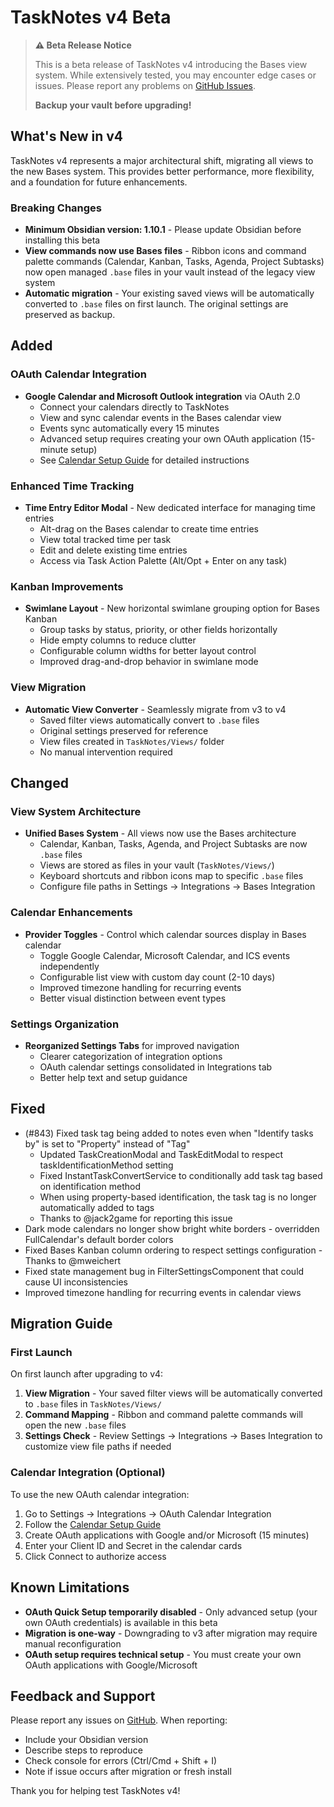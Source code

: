 # TaskNotes v4 Beta

> **⚠️ Beta Release Notice**
>
> This is a beta release of TaskNotes v4 introducing the Bases view system. While extensively tested, you may encounter edge cases or issues. Please report any problems on [GitHub Issues](https://github.com/callumalpass/tasknotes/issues).
>
> **Backup your vault before upgrading!**

## What's New in v4

TaskNotes v4 represents a major architectural shift, migrating all views to the new Bases system. This provides better performance, more flexibility, and a foundation for future enhancements.

### Breaking Changes

- **Minimum Obsidian version: 1.10.1** - Please update Obsidian before installing this beta
- **View commands now use Bases files** - Ribbon icons and command palette commands (Calendar, Kanban, Tasks, Agenda, Project Subtasks) now open managed `.base` files in your vault instead of the legacy view system
- **Automatic migration** - Your existing saved views will be automatically converted to `.base` files on first launch. The original settings are preserved as backup.

## Added

### OAuth Calendar Integration

- **Google Calendar and Microsoft Outlook integration** via OAuth 2.0
  - Connect your calendars directly to TaskNotes
  - View and sync calendar events in the Bases calendar view
  - Events sync automatically every 15 minutes
  - Advanced setup requires creating your own OAuth application (15-minute setup)
  - See [Calendar Setup Guide](https://callumalpass.github.io/tasknotes/calendar-setup) for detailed instructions

### Enhanced Time Tracking

- **Time Entry Editor Modal** - New dedicated interface for managing time entries
  - Alt-drag on the Bases calendar to create time entries
  - View total tracked time per task
  - Edit and delete existing time entries
  - Access via Task Action Palette (Alt/Opt + Enter on any task)

### Kanban Improvements

- **Swimlane Layout** - New horizontal swimlane grouping option for Bases Kanban
  - Group tasks by status, priority, or other fields horizontally
  - Hide empty columns to reduce clutter
  - Configurable column widths for better layout control
  - Improved drag-and-drop behavior in swimlane mode

### View Migration

- **Automatic View Converter** - Seamlessly migrate from v3 to v4
  - Saved filter views automatically convert to `.base` files
  - Original settings preserved for reference
  - View files created in `TaskNotes/Views/` folder
  - No manual intervention required

## Changed

### View System Architecture

- **Unified Bases System** - All views now use the Bases architecture
  - Calendar, Kanban, Tasks, Agenda, and Project Subtasks are now `.base` files
  - Views are stored as files in your vault (`TaskNotes/Views/`)
  - Keyboard shortcuts and ribbon icons map to specific `.base` files
  - Configure file paths in Settings → Integrations → Bases Integration

### Calendar Enhancements

- **Provider Toggles** - Control which calendar sources display in Bases calendar
  - Toggle Google Calendar, Microsoft Calendar, and ICS events independently
  - Configurable list view with custom day count (2-10 days)
  - Improved timezone handling for recurring events
  - Better visual distinction between event types

### Settings Organization

- **Reorganized Settings Tabs** for improved navigation
  - Clearer categorization of integration options
  - OAuth calendar settings consolidated in Integrations tab
  - Better help text and setup guidance

## Fixed

- (#843) Fixed task tag being added to notes even when "Identify tasks by" is set to "Property" instead of "Tag"
  - Updated TaskCreationModal and TaskEditModal to respect taskIdentificationMethod setting
  - Fixed InstantTaskConvertService to conditionally add task tag based on identification method
  - When using property-based identification, the task tag is no longer automatically added to tags
  - Thanks to @jack2game for reporting this issue
- Dark mode calendars no longer show bright white borders - overridden FullCalendar's default border colors
- Fixed Bases Kanban column ordering to respect settings configuration - Thanks to @mweichert
- Fixed state management bug in FilterSettingsComponent that could cause UI inconsistencies
- Improved timezone handling for recurring events in calendar views

## Migration Guide

### First Launch

On first launch after upgrading to v4:

1. **View Migration** - Your saved filter views will be automatically converted to `.base` files in `TaskNotes/Views/`
2. **Command Mapping** - Ribbon and command palette commands will open the new `.base` files
3. **Settings Check** - Review Settings → Integrations → Bases Integration to customize view file paths if needed

### Calendar Integration (Optional)

To use the new OAuth calendar integration:

1. Go to Settings → Integrations → OAuth Calendar Integration
2. Follow the [Calendar Setup Guide](https://callumalpass.github.io/tasknotes/calendar-setup)
3. Create OAuth applications with Google and/or Microsoft (15 minutes)
4. Enter your Client ID and Secret in the calendar cards
5. Click Connect to authorize access

## Known Limitations

- **OAuth Quick Setup temporarily disabled** - Only advanced setup (your own OAuth credentials) is available in this beta
- **Migration is one-way** - Downgrading to v3 after migration may require manual reconfiguration
- **OAuth setup requires technical setup** - You must create your own OAuth applications with Google/Microsoft

## Feedback and Support

Please report any issues on [GitHub](https://github.com/callumalpass/tasknotes/issues). When reporting:

- Include your Obsidian version
- Describe steps to reproduce
- Check console for errors (Ctrl/Cmd + Shift + I)
- Note if issue occurs after migration or fresh install

Thank you for helping test TaskNotes v4!

